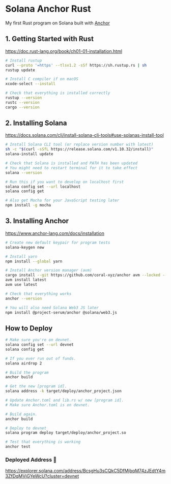 # Solana Anchor Rust

My first Rust program on Solana built with [Anchor](https://www.anchor-lang.com/)


## 1. Getting Started with Rust
https://doc.rust-lang.org/book/ch01-01-installation.html

```bash
# Install rustup
curl --proto '=https' --tlsv1.2 -sSf https://sh.rustup.rs | sh
rustup update

# Install C compiler if on macOS
xcode-select --install

# Check that everything is installed correctly
rustup --version
rustc --version
cargo --version


```



## 2. Installing Solana 

https://docs.solana.com/cli/install-solana-cli-tools#use-solanas-install-tool

```bash
# Install Solana CLI tool (or replace version number with latest)
sh -c "$(curl -sSfL https://release.solana.com/v1.10.32/install)"
solana-install update

# Check that Solana is installed and PATH has been updated
# You might need to restart terminal for it to take effect
solana --version

# Run this if you want to develop on localhost first
solana config set --url localhost
solana config get

# Also get Mocha for your JavaScript testing later
npm install -g mocha

```


## 3. Installing Anchor

https://www.anchor-lang.com/docs/installation

```bash
# Create new default keypair for program tests
solana-keygen new

# Install yarn
npm install --global yarn

# Install Anchor version manager (avm)
cargo install --git https://github.com/coral-xyz/anchor avm --locked --force
avm install latest
avm use latest

# Check that everything works 
anchor --version

# You will also need Solana Web3 JS later
npm install @project-serum/anchor @solana/web3.js

```



## How to Deploy

```bash
# Make sure you're on devnet.
solana config set --url devnet
solana config get

# If you ever run out of funds.
solana airdrop 2

# Build the program
anchor build

# Get the new [program id].
solana address -k target/deploy/anchor_project.json

# Update Anchor.toml and lib.rs w/ new [program id].
# Make sure Anchor.toml is on devnet.

# Build again.
anchor build

# Deploy to devnet
solana program deploy target/deploy/anchor_project.so

# Test that everything is working
anchor test


```

### Deployed Address 🚀
https://explorer.solana.com/address/BcsgHu3sCQkC5DfMjbqM74zJEdtY4m3ZfDqMVjGYeWcU?cluster=devnet
